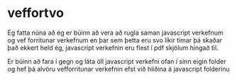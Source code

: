 # veffortvo

Ég fatta núna að ég er búinn að vera að rugla saman javascript verkefnum og vef forritunar verkefnum en þar sem þetta eru svo líkir tímar þá skaðar það ekkert held ég, javascript verkefnin eru flest í pdf skjölum hingað til.

Er búinn að fara í gegn og láta öll javascript verkefni ofan í sinn eigin folder og hef þá alvöru vefforritunar verkefnin efst við hliðina á javascript folderinu 
